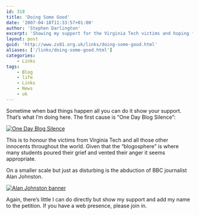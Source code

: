 ```yaml
---
id: 318
title: 'Doing Some Good'
date: '2007-04-18T11:33:57+01:00'
author: 'Stephen Darlington'
excerpt: 'Showing my support for the Virginia Tech victims and hoping for the safe return of Alan Johnston.'
layout: post
guid: 'http://www.zx81.org.uk/links/doing-some-good.html'
aliases: ['/links/doing-some-good.html']
categories:
    - Links
tags:
    - Blog
    - life
    - Links
    - News
    - uk
---
```


Sometime when bad things happen all you can do it show your support. That’s what I’m doing here. The first cause is “One Day Blog Silence”:

[![One Day Blog Silence](https://i0.wp.com/www.onedayblogsilence.com/onedaysilence_mini.jpg "One Day Blog Silence")](http://www.onedayblogsilence.com "One Day Blog Silence")

This is to honour the victims from Virginia Tech and all those other innocents throughout the world. Given that the “blogosphere” is where many students poured their grief and vented their anger it seems appropriate.

On a smaller scale but just as disturbing is the abduction of BBC journalist Alan Johnston.

[![Alan Johnston banner](https://i0.wp.com/www.bbc.co.uk/blogs/theeditors/alan_johnston.gif?resize=150%2C90)](http://news.bbc.co.uk/1/hi/in_depth/world/2007/alan_johnston/default.stm)

Again, there’s little I can do directly but show my support and add my name to the petition. If you have a web presence, please join in.
